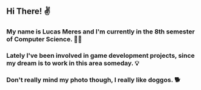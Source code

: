 ## Hi There! ✌

### My name is Lucas Meres and I'm currently in the 8th semester of Computer Science. 👩‍💻 <br>

### Lately I've been involved in game development projects, since my dream is to work in this area someday. 💡 <br>

### Don't really mind my photo though, I really like doggos. 🐕 <br>
